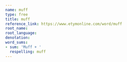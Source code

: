 ```yaml
---
name: muff
type: free
title: muff
reference_link: https://www.etymonline.com/word/muff
root_name: 
root_language: 
denotation: 
word_sums:
- sum: 'Muff + '
  respelling: muff
---
```

